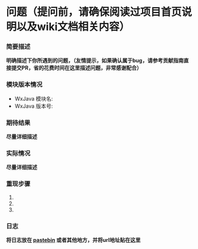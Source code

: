 # 问题（提问前，请确保阅读过项目首页说明以及wiki文档相关内容）

### 简要描述
__明确描述下你所遇到的问题，（友情提示，如果确认属于bug，请参考贡献指南直接提交PR，省的花费时间在这里描述问题，非常感谢配合）__


### 模块版本情况

* WxJava 模块名: 
* WxJava 版本号:


### 期待结果
__尽量详细描述__

### 实际情况
__尽量详细描述__

### 重现步骤
1. 
2. 
3. 


### 日志
__将日志放在 [pastebin](https://paste.ubuntu.com/) 或者其他地方，并将url地址贴在这里__
